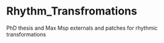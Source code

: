 Rhythm_Transfromations
======================

PhD thesis and Max Msp externals and patches for rhythmic transformations 
